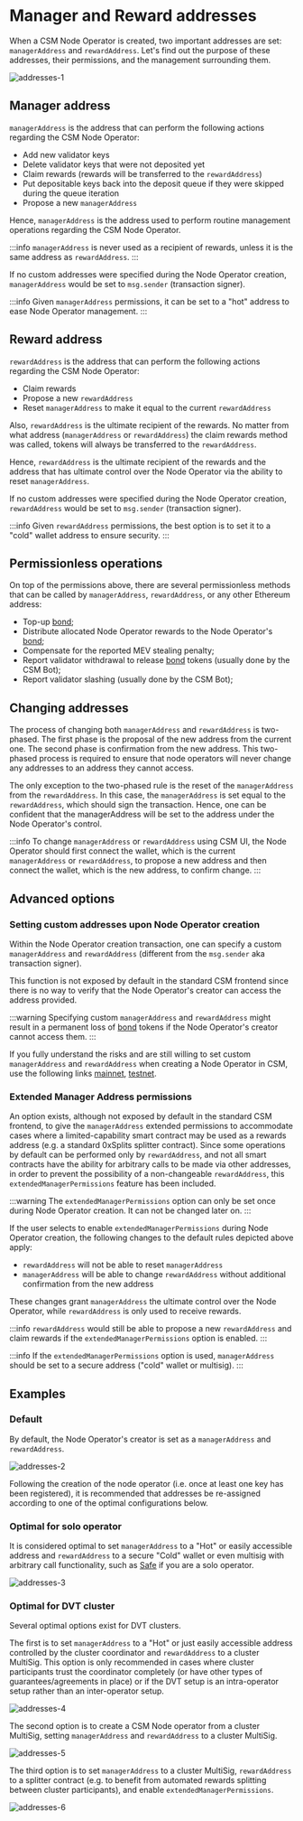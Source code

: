 # Manager and Reward addresses

When a CSM Node Operator is created, two important addresses are set: `managerAddress` and `rewardAddress`. Let's find out the purpose of these addresses, their permissions, and the management surrounding them.

![addresses-1](../../../../static/img/csm/addresses-1.png)

## Manager address

`managerAddress` is the address that can perform the following actions regarding the CSM Node Operator:

- Add new validator keys
- Delete validator keys that were not deposited yet
- Claim rewards (rewards will be transferred to the `rewardAddress`)
- Put depositable keys back into the deposit queue if they were skipped during the queue iteration
- Propose a new `managerAddress`

Hence, `managerAddress` is the address used to perform routine management operations regarding the CSM Node Operator.

:::info
`managerAddress` is never used as a recipient of rewards, unless it is the same address as `rewardAddress`.
:::

If no custom addresses were specified during the Node Operator creation, `managerAddress` would be set to `msg.sender` (transaction signer).

:::info
Given `managerAddress` permissions, it can be set to a "hot" address to ease Node Operator management.
:::

## Reward address

`rewardAddress` is the address that can perform the following actions regarding the CSM Node Operator:

- Claim rewards
- Propose a new `rewardAddress`
- Reset `managerAddress` to make it equal to the current `rewardAddress`

Also, `rewardAddress` is the ultimate recipient of the rewards. No matter from what address (`managerAddress` or `rewardAddress`) the claim rewards method was called, tokens will always be transferred to the `rewardAddress`.

Hence, `rewardAddress` is the ultimate recipient of the rewards and the address that has ultimate control over the Node Operator via the ability to reset `managerAddress`.

If no custom addresses were specified during the Node Operator creation, `rewardAddress` would be set to `msg.sender` (transaction signer).

:::info
Given `rewardAddress` permissions, the best option is to set it to a "cold" wallet address to ensure security.
:::

## Permissionless operations

On top of the permissions above, there are several permissionless methods that can be called by `managerAddress`, `rewardAddress`, or any other Ethereum address:

- Top-up [bond](../join-csm#bond);
- Distribute allocated Node Operator rewards to the Node Operator's [bond](../join-csm#bond);
- Compensate for the reported MEV stealing penalty;
- Report validator withdrawal to release [bond](../join-csm#bond) tokens (usually done by the CSM Bot);
- Report validator slashing (usually done by the CSM Bot);


## Changing addresses

The process of changing both `managerAddress` and `rewardAddress` is two-phased. The first phase is the proposal of the new address from the current one. The second phase is confirmation from the new address. This two-phased process is required to ensure that node operators will never change any addresses to an address they cannot access.

The only exception to the two-phased rule is the reset of the `managerAddress` from the `rewardAddress`. In this case, the `managerAddress` is set equal to the `rewardAddress`, which should sign the transaction. Hence, one can be confident that the managerAddress will be set to the address under the Node Operator's control.

:::info
To change `managerAddress` or `rewardAddress` using CSM UI, the Node Operator should first connect the wallet, which is the current `managerAddress` or `rewardAddress`, to propose a new address and then connect the wallet, which is the new address, to confirm change.
:::

## Advanced options

### Setting custom addresses upon Node Operator creation

Within the Node Operator creation transaction, one can specify a custom `managerAddress` and `rewardAddress` (different from the `msg.sender` aka transaction signer).

This function is not exposed by default in the standard CSM frontend since there is no way to verify that the Node Operator's creator can access the address provided.

:::warning
Specifying custom `managerAddress` and `rewardAddress` might result in a permanent loss of [bond](../join-csm#bond) tokens if the Node Operator's creator cannot access them.
:::

If you fully understand the risks and are still willing to set custom `managerAddress` and `rewardAddress` when creating a Node Operator in CSM, use the following links [mainnet](https://csm.lido.fi/?mode=extended), [testnet](https://csm.testnet.fi/?mode=extended).


### Extended Manager Address permissions

An option exists, although not exposed by default in the standard CSM frontend, to give the `managerAddress` extended permissions to accommodate cases where a limited-capability smart contract may be used as a rewards address (e.g. a standard 0xSplits splitter contract). Since some operations by default can be performed only by `rewardAddress`, and not all smart contracts have the ability for arbitrary calls to be made via other addresses, in order to prevent the possibility of a non-changeable `rewardAddress`, this `extendedManagerPermissions` feature has been included.

:::warning
The `extendedManagerPermissions` option can only be set once during Node Operator creation. It can not be changed later on.
:::

If the user selects to enable `extendedManagerPermissions` during Node Operator creation, the following changes to the default rules depicted above apply:

- `rewardAddress` will not be able to reset `managerAddress`
- `managerAddress` will be able to change `rewardAddress` without additional confirmation from the new address

These changes grant `managerAddress` the ultimate control over the Node Operator, while `rewardAddress` is only used to receive rewards.

:::info
`rewardAddress` would still be able to propose a new `rewardAddress` and claim rewards if the `extendedManagerPermissions` option is enabled.
:::

:::info
If the `extendedManagerPermissions` option is used, `managerAddress` should be set to a secure address ("cold" wallet or multisig).
:::

## Examples

### Default

By default, the Node Operator's creator is set as a `managerAddress` and `rewardAddress`.

![addresses-2](../../../../static/img/csm/addresses-2.png)

Following the creation of the node operator (i.e. once at least one key has been registered), it is recommended that addresses be re-assigned according to one of the optimal configurations below.

### Optimal for solo operator

It is considered optimal to set `managerAddress` to a "Hot" or easily accessible address and `rewardAddress` to a secure "Cold" wallet or even multisig with arbitrary call functionality, such as [Safe](https://app.safe.global) if you are a solo operator.

![addresses-3](../../../../static/img/csm/addresses-3.png)

### Optimal for DVT cluster

Several optimal options exist for DVT clusters.

The first is to set `managerAddress` to a "Hot" or just easily accessible address controlled by the cluster coordinator and `rewardAddress` to a cluster MultiSig. This option is only recommended in cases where cluster participants trust the coordinator completely (or have other types of guarantees/agreements in place) or if the DVT setup is an intra-operator setup rather than an inter-operator setup.

![addresses-4](../../../../static/img/csm/addresses-4.png)

The second option is to create a CSM Node operator from a cluster MultiSig, setting `managerAddress` and `rewardAddress` to a cluster MultiSig.

![addresses-5](../../../../static/img/csm/addresses-5.png)

The third option is to set `managerAddress` to a cluster MultiSig, `rewardAddress` to a splitter contract (e.g. to benefit from automated rewards splitting between cluster participants), and enable `extendedManagerPermissions`.

![addresses-6](../../../../static/img/csm/addresses-6.png)
